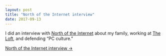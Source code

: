 ```yaml
---
layout: post
title: "North of the Internet interview"
date: 2017-09-13
---
```

I did an interview with [North of the Internet](http://northoftheinternet.com/spencer-tweedy/) about my family, working at [The Loft](https://www.facebook.com/TheLoftRecordingStudio/), and defending “PC culture.”

[North of the Internet interview &rarr;](http://northoftheinternet.com/spencer-tweedy/)
